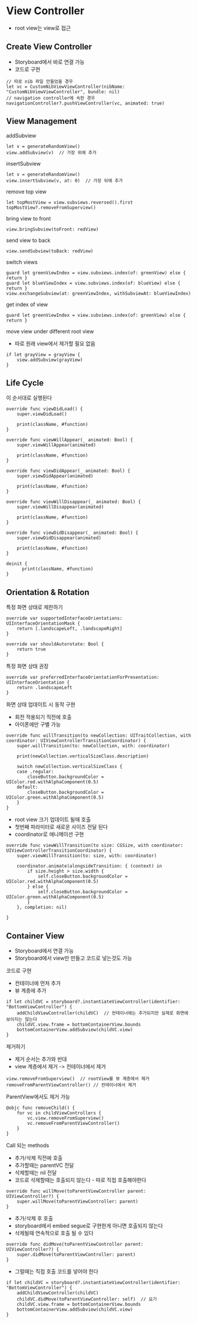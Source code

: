 # View Controller
- root view는 view로 접근


## Create View Controller
- Storyboard에서 바로 연결 가능
- 코드로 구현
```
// 따로 nib 파일 만들었을 경우
let vc = CustomNibViewViewController(nibName: "CustomNibViewViewController", bundle: nil)
// navigation controller에 속한 경우
navigationController?.pushViewController(vc, animated: true)
```

## View Management

addSubview
```
let v = generateRandomView()
view.addSubview(v)  // 가장 위에 추가
```
insertSubview
```
let v = generateRandomView()
view.insertSubview(v, at: 0)  // 가장 뒤에 추가
```
remove top view
```
let topMostView = view.subviews.reversed().first
topMostView?.removeFromSuperview()
```
bring view to front
```
view.bringSubview(toFront: redView)
```
send view to back
```
view.sendSubview(toBack: redView)
```
switch views
```
guard let greenViewIndex = view.subviews.index(of: greenView) else { return }
guard let blueViewIndex = view.subviews.index(of: blueView) else { return }
view.exchangeSubview(at: greenViewIndex, withSubviewAt: blueViewIndex)
```
get index of view
```
guard let greenViewIndex = view.subviews.index(of: greenView) else { return }
```
move view under different root view
- 따로 원래 view에서 제가할 필요 없음
```
if let grayView = grayView {
    view.addSubview(grayView)
}
```

## Life Cycle
이 순서대로 실행된다
```
override func viewDidLoad() {
    super.viewDidLoad()
      
    print(className, #function)
}
   
override func viewWillAppear(_ animated: Bool) {
    super.viewWillAppear(animated)
      
    print(className, #function)
}
   
override func viewDidAppear(_ animated: Bool) {
    super.viewDidAppear(animated)
      
    print(className, #function)
}
   
override func viewWillDisappear(_ animated: Bool) {
    super.viewWillDisappear(animated)
      
    print(className, #function)
}
   
override func viewDidDisappear(_ animated: Bool) {
    super.viewDidDisappear(animated)
      
    print(className, #function)
}
   
deinit {
      print(className, #function)
}
```

## Orientation & Rotation
특정 화면 상태로 제한하기
```
override var supportedInterfaceOrientations: UIInterfaceOrientationMask {
    return [.landscapeLeft, .landscapeRight]
}
    
override var shouldAutorotate: Bool {
    return true
}
```
특정 화면 상태 권장
```
override var preferredInterfaceOrientationForPresentation: UIInterfaceOrientation {
    return .landscapeLeft
}
```
화면 상태 업데이트 시 동작 구현
- 회전 적용되기 직전에 호출
- 아이폰에만 구별 가능
```
override func willTransition(to newCollection: UITraitCollection, with coordinator: UIViewControllerTransitionCoordinator) {
    super.willTransition(to: newCollection, with: coordinator)
        
    print(newCollection.verticalSizeClass.description)
        
    switch newCollection.verticalSizeClass {
    case .regular:
        closeButton.backgroundColor = UIColor.red.withAlphaComponent(0.5)
    default:
        closeButton.backgroundColor = UIColor.green.withAlphaComponent(0.5)
    }
}
```
- root view 크기 업데이트 될때 호출
- 첫번째 파라미터로 새로운 사이즈 전달 된다
- coordinator로 애니메이션 구현
```    
override func viewWillTransition(to size: CGSize, with coordinator: UIViewControllerTransitionCoordinator) {
    super.viewWillTransition(to: size, with: coordinator)
        
    coordinator.animate(alongsideTransition: { (context) in
        if size.height > size.width {
            self.closeButton.backgroundColor = UIColor.red.withAlphaComponent(0.5)
        } else {
            self.closeButton.backgroundColor = UIColor.green.withAlphaComponent(0.5)
        }
    }, completion: nil)

}
```

## Container View
- Storyboard에서 연결 가능
- Storyboard에서 view만 만들고 코드로 넣는것도 가능

코드로 구현
- 컨테이너에 먼처 추가
- 뷰 계층에 추가
```
if let childVC = storyboard?.instantiateViewController(identifier: "BottomViewController") {
    addChildViewController(childVC)  // 컨테이너에는 추가되지만 실제로 화면에 보이지는 않는다
    childVC.view.frame = bottomContainerView.bounds
    bottomContainerView.addSubview(childVC.view)
}
```
제거하기
- 제거 순서는 추가와 반대
- view 계층에서 제거 -> 컨테이너에서 제거
```
view.removeFromSuperview()  // rootView를 뷰 계층에서 제거
removeFromParentViewController() // 컨테이너에서 제거
```
ParentView에서도 제거 가능
```
@objc func removeChild() {
    for vc in childViewControllers {
        vc.view.removeFromSuperview()
        vc.removeFromParentViewController()
    }
}
```
Call 되는 methods
- 추가/삭제 직전에 호출
- 추가할때는 parentVC 전달
- 삭제할때는 nil 전달
- 코드로 삭제할때는 호출되지 않는다 - 따로 직접 호출해야한다
```
override func willMove(toParentViewController parent: UIViewController?) {
    super.willMove(toParentViewController: parent)    
}
```
- 추가/삭제 후 호출
- storyboard에서 embed segue로 구현한게 아니면 호출되지 않는다
- 삭제될때 연속적으로 호출 될 수 있다

```    
override func didMove(toParentViewController parent: UIViewController?) {
    super.didMove(toParentViewController: parent)
}
```
- 그럴때는 직접 호출 코드를 넣어야 한다
```
if let childVC = storyboard?.instantiateViewController(identifier: "BottomViewController") {
    addChildViewController(childVC)
    childVC.didMove(toParentViewController: self)  // 요기
    childVC.view.frame = bottomContainerView.bounds
    bottomContainerView.addSubview(childVC.view)
}
```